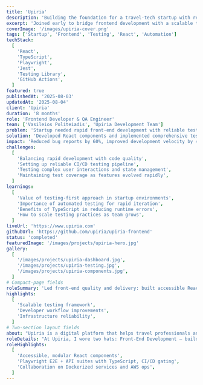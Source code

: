 ```yaml
---
title: 'Upiria'
description: 'Building the foundation for a travel‑tech startup with reliable velocity.'
excerpt: 'Joined early to bridge frontend development with a scalable testing infrastructure.'
coverImage: '/images/upiria-cover.png'
tags: ['Startup', 'Frontend', 'Testing', 'React', 'Automation']
techStack:
  [
    'React',
    'TypeScript',
    'Playwright',
    'Jest',
    'Testing Library',
    'GitHub Actions',
  ]
featured: true
publishedAt: '2025-08-03'
updatedAt: '2025-08-04'
client: 'Upiria'
duration: '8 months'
role: 'Frontend Developer & QA Engineer'
team: ['Vasileios Politeiadis', 'Upiria Development Team']
problem: 'Startup needed rapid front-end development with reliable testing infrastructure to ensure quality while maintaining fast iteration cycles.'
solution: 'Developed React components and implemented comprehensive testing suite using Playwright and TypeScript, enabling confident deployments and rapid feature development.'
impact: 'Reduced bug reports by 60%, improved development velocity by 40%, and established testing best practices that continue to benefit the team.'
challenges:
  [
    'Balancing rapid development with code quality',
    'Setting up reliable CI/CD testing pipeline',
    'Testing complex user interactions and state management',
    'Maintaining test coverage as features evolved rapidly',
  ]
learnings:
  [
    'Value of testing-first approach in startup environments',
    'Importance of automated testing for rapid iteration',
    'Benefits of TypeScript in reducing runtime errors',
    'How to scale testing practices as team grows',
  ]
liveUrl: 'https://www.upiria.com'
githubUrl: 'https://github.com/upiria/upiria-frontend'
status: 'completed'
featuredImage: '/images/projects/upiria-hero.jpg'
gallery:
  [
    '/images/projects/upiria-dashboard.jpg',
    '/images/projects/upiria-testing.jpg',
    '/images/projects/upiria-components.jpg',
  ]
# Compact-page fields
roleSummary: 'Led front-end quality and delivery: built accessible React components, introduced modern testing (Playwright + Jest + Testing Library), and wired CI checks that gated releases. My focus was maintainability and reliability so the team could ship fast without regressions.'
highlights:
  [
    'Scalable testing framework',
    'Developer workflow improvements',
    'Infrastructure reliability',
  ]
# Two-section layout fields
about: "Upiria is a digital platform that helps travel professionals and tour operators connect with global audiences. By offering booking, data insights, and loyalty tools, it enables brands to adapt to changing travel trends while keeping customers engaged."
roleDetails: "At Upiria, I wore two hats: Front‑End Development — building accessible, modular components in React to create a consistent user experience. Quality Architecture — leading QA as test architect, designing API and end‑to‑end test suites with Playwright + TypeScript, integrated directly into CI/CD. This dual focus enabled rapid feature delivery with confidence in stability and performance."
roleHighlights:
  [
    'Accessible, modular React components',
    'Playwright E2E + API suites with TypeScript, CI/CD gating',
    'Collaboration on Dockerized services and AWS ops',
  ]
---
```

